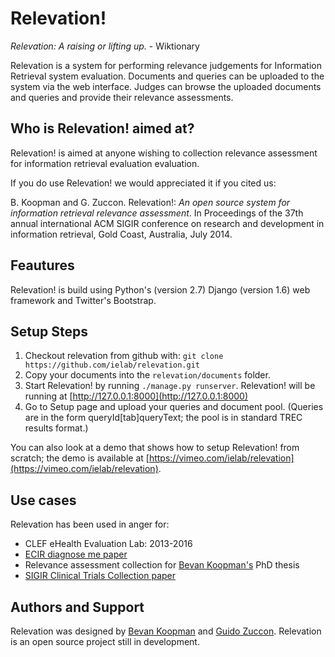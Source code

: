 # Relevation!


_Relevation: A raising or lifting up._ - Wiktionary


Relevation is a system for performing relevance judgements for Information Retrieval system evaluation. Documents and queries can be uploaded to the system via the web interface. Judges can browse the uploaded documents and queries and provide their relevance assessments.

## Who is Relevation! aimed at?

Relevation! is aimed at anyone wishing to collection relevance assessment for information retrieval evaluation evaluation.

If you do use Relevation! we would appreciated it if you cited us:

B. Koopman and G. Zuccon. Relevation!: *An open source system for information retrieval relevance assessment*. In Proceedings of the 37th annual international ACM SIGIR conference on research and development in information retrieval, Gold Coast, Australia, July 2014.

## Feautures

Relevation! is build using Python's (version 2.7) Django (version 1.6) web framework and Twitter's Bootstrap.

## Setup Steps

1. Checkout relevation from github with: `git clone https://github.com/ielab/relevation.git`
2. Copy your documents into the `relevation/documents` folder.
3. Start Relevation! by running `./manage.py runserver`. Relevation! will be running at [http://127.0.0.1:8000](http://127.0.0.1:8000)
4. Go to Setup page and upload your queries and document pool. (Queries are in the form queryId[tab]queryText; the pool is in standard TREC results format.)

You can also look at a demo that shows how to setup Relevation! from scratch; the demo is available at [https://vimeo.com/ielab/relevation](https://vimeo.com/ielab/relevation).

## Use cases

Relevation has been used in anger for:

* CLEF eHealth Evaluation Lab: 2013-2016
* [ECIR diagnose me paper](http://zuccon.net/diagnose-this.html)
* Relevance assessment collection for [Bevan Koopman's](http://koopman.id.au) PhD thesis
* [SIGIR Clinical Trials Collection paper](http://dl.acm.org/citation.cfm?id=2914672)

## Authors and Support

Relevation was designed by [Bevan Koopman](http://koopman.id.au) and [Guido Zuccon](http://zuccon.net). Relevation is an open source project still in development.
